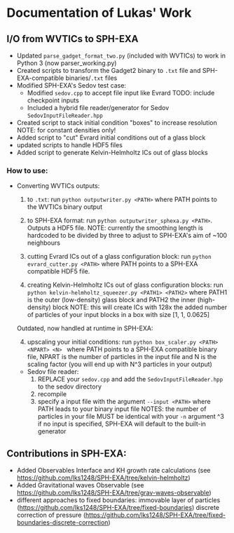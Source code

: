 # Documentation of Lukas' Work

## I/O from WVTICs to SPH-EXA
* Updated `parse_gadget_format_two.py` (included with WVTICs) to work in Python 3 (now parser_working.py)
* Created scripts to transform the Gadget2 binary to `.txt` file and SPH-EXA-compatible binaries/`.txt` files
* Modified SPH-EXA's Sedov test case:
	* Modified `sedov.cpp` to accept file input like Evrard TODO: include checkpoint inputs
	* Included a hybrid file reader/generator for Sedov `SedovInputFileReader.hpp`
* Created script to stack initial condition "boxes" to increase resolution
	NOTE: for constant densities only! 
* Added script to "cut" Evrard initial conditions out of a glass block
* updated scripts to handle HDF5 files
* Added script to generate Kelvin-Helmholtz ICs out of glass blocks

### How to use: 
* Converting WVTICs outputs:
	1. to `.txt`: run ```python outputwriter.py <PATH>``` where PATH points to the WVTICs binary output
	2. to SPH-EXA format: run ```python outputwriter_sphexa.py <PATH>```. Outputs a HDF5 file.
		NOTE: currently the smoothing length is hardcoded to be divided by three to adjust to SPH-EXA's aim of ~100 neighbours
	3. cutting Evrard ICs out of a glass configuration block: run ```python evrard_cutter.py <PATH>``` where PATH points to a SPH-EXA compatible HDF5 file.
		
	4. creating Kelvin-Helmholtz ICs out of glass configuration blocks: run ```python kelvin-helmholtz_squeezer.py <PATH1> <PATH2>```
		where PATH1 is the outer (low-density) glass block and PATH2 the inner (high-density) block
		NOTE: this will create ICs with 128x the added number of particles of your input blocks
			in a box with size [1, 1, 0.0625] 

	Outdated, now handled at runtime in SPH-EXA:

	4. upscaling your initial conditions: run ```python box_scaler.py <PATH> <NPART> <N> ``` where PATH points to a SPH-EXA compatible binary file, 
		NPART is the number of particles in the input file and N is the scaling factor (you will end up with N^3 particles in your output)
	* Sedov file reader:
		1. REPLACE your `sedov.cpp` and add the `SedovInputFileReader.hpp` to the sedov directory
		2. recompile
		3. specify a input file with the argument `--input <PATH>` where PATH leads to your binary input file
		NOTES: the number of particles in your file MUST be identical with your `-n` argument ^3
				if no input is specified, SPH-EXA will default to the built-in generator
				
## Contributions in SPH-EXA:
* Added Observables Interface and KH growth rate calculations (see https://github.com/lks1248/SPH-EXA/tree/kelvin-helmholtz)
* Added Gravitational waves Observable (see https://github.com/lks1248/SPH-EXA/tree/grav-waves-observable)
* different approaches to fixed boundaries:
			immovable layer of particles (https://github.com/lks1248/SPH-EXA/tree/fixed-boundaries)
			discrete correction of pressure (https://github.com/lks1248/SPH-EXA/tree/fixed-boundaries-discrete-correction)
	
